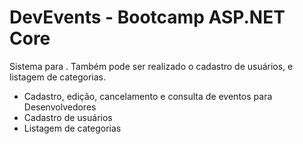 # DevEvents - Bootcamp ASP.NET Core
Sistema para . Também pode ser realizado o cadastro de usuários, e listagem de categorias.
*  Cadastro, edição, cancelamento e consulta de eventos para Desenvolvedores
*  Cadastro de usuários
*  Listagem de categorias

